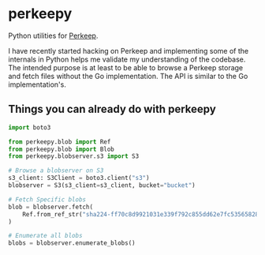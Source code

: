 # perkeepy

Python utilities for [Perkeep](https://perkeep.org/).

I have recently started hacking on Perkeep and implementing some of the internals in Python helps me validate my understanding of the codebase. The intended purpose is at least to be able to browse a Perkeep storage and fetch files without the Go implementation. The API is similar to the Go implementation's.

## Things you can already do with perkeepy

```python
import boto3

from perkeepy.blob import Ref
from perkeepy.blob import Blob
from perkeepy.blobserver.s3 import S3

# Browse a blobserver on S3
s3_client: S3Client = boto3.client("s3")
blobserver = S3(s3_client=s3_client, bucket="bucket")

# Fetch Specific blobs
blob = blobserver.fetch(
    Ref.from_ref_str("sha224-ff70c8d9921031e339f792c855dd62e7fc53565828387b1f76e87c2b")
)

# Enumerate all blobs
blobs = blobserver.enumerate_blobs()
```
